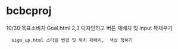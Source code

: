 # bcbcproj
10/30 목표소비치 Goal.html 2,3 디자인하고 버튼 재배치 및 input 꽉채우기



      sign_up.html 스타일 변경 및 위치 재배치,  색상 정하기
